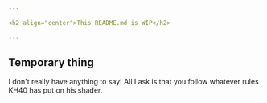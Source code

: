 ```yaml
---

<h2 align="center">This README.md is WIP</h2>

---
```


## Temporary thing
I don't really have anything to say! All I ask is that you follow whatever rules KH40 has put on his shader.